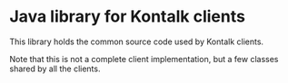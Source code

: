 Java library for Kontalk clients
================================

This library holds the common source code used by Kontalk clients.

Note that this is not a complete client implementation, but a few classes shared
by all the clients.
